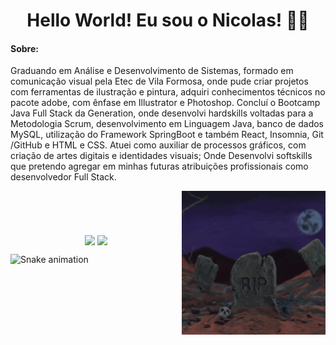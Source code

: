 <h1 align ="center"> Hello World! Eu sou o Nicolas! 🧟‍♂️</h1>

<h4>Sobre: </h4>
  <p>Graduando em Análise e Desenvolvimento de Sistemas, formado em comunicação visual pela Etec de Vila Formosa,
  onde pude criar projetos com ferramentas de ilustração e pintura, adquiri conhecimentos técnicos no pacote adobe, com ênfase em Illustrator e Photoshop. 
  Concluí o Bootcamp Java Full Stack da Generation, onde desenvolvi hardskills voltadas para a Metodologia Scrum,
  desenvolvimento em Linguagem Java, banco de dados MySQL, utilização do Framework SpringBoot e também React, Insomnia, Git /GitHub e HTML e CSS. 
  Atuei como auxiliar de processos gráficos, com criação de artes digitais e identidades visuais; Onde Desenvolvi softskills que pretendo agregar em minhas futuras         atribuições profissionais como desenvolvedor Full Stack.</p>
<img align="right" src="maozinha.gif" alt="drawing" width="230"/>
  <br><br><br><br>
<div align ="center">
  <img align="center" width="400px" src="https://github-readme-stats.vercel.app/api?username=NicolasAlbuquerque&show_icons=true,css&layout=compact&theme=blue-green" />
  <img align= "center" width="313px" src="https://github-readme-stats.vercel.app/api/top-langs/?username=NicolasAlbuquerque&layout=compact&theme=blue-green" />
</div>



![Snake animation](https://github.com/NicolasAlbuquerque/NicolasAlbuquerque/blob/output/github-contribution-grid-snake.svg)
